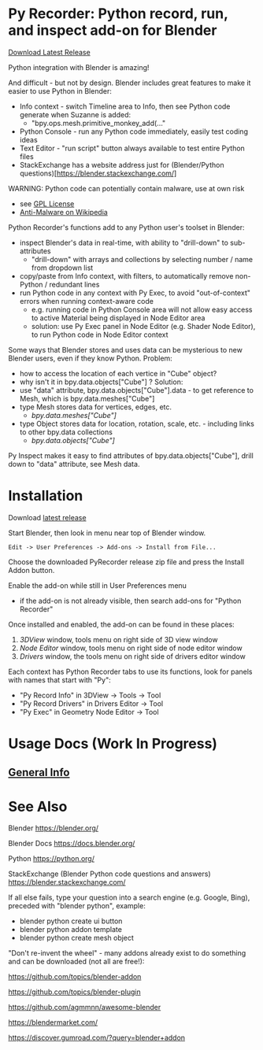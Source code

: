# Py Recorder: Python record, run, and inspect add-on for Blender

[Download Latest Release](https://github.com/DreamSpoon/py_recorder/releases/latest)

Python integration with Blender is amazing!

And difficult - but not by design. Blender includes great features to make it easier to use Python in Blender:
  - Info context - switch Timeline area to Info, then see Python code generate when Suzanne is added:
    - "bpy.ops.mesh.primitive_monkey_add(..."
  - Python Console - run any Python code immediately, easily test coding ideas
  - Text Editor - "run script" button always available to test entire Python files
  - StackExchange has a website address just for (Blender/Python questions)[https://blender.stackexchange.com/]

WARNING: Python code can potentially contain malware, use at own risk
 - see [GPL License](https://github.com/DreamSpoon/py_recorder/LICENSE)
 - [Anti-Malware on Wikipedia](https://en.wikipedia.org/wiki/Malware#Antivirus_/_Anti-malware_software)

Python Recorder's functions add to any Python user's toolset in Blender:
  - inspect Blender's data in real-time, with ability to "drill-down" to sub-attributes
    - "drill-down" with arrays and collections by selecting number / name from dropdown list
  - copy/paste from Info context, with filters, to automatically remove non-Python / redundant lines
  - run Python code in any context with Py Exec, to avoid "out-of-context" errors when running context-aware code
    - e.g. running code in Python Console area will not allow easy access to active Material being displayed in Node Editor area
	- solution: use Py Exec panel in Node Editor (e.g. Shader Node Editor), to run Python code in Node Editor context

Some ways that Blender stores and uses data can be mysterious to new Blender users, even if they know Python.
Problem:
  - how to access the location of each vertice in "Cube" object?
  - why isn't it in bpy.data.objects["Cube"] ?
Solution:
  - use "data" attribute, bpy.data.objects["Cube"].data - to get reference to Mesh, which is bpy.data.meshes["Cube"]
  - type Mesh stores data for vertices, edges, etc.
    - *bpy.data.meshes["Cube"]*
  - type Object stores data for location, rotation, scale, etc. - including links to other bpy.data collections
    - *bpy.data.objects["Cube"]*

Py Inspect makes it easy to find attributes of bpy.data.objects["Cube"], drill down to "data" attribute, see Mesh data.

# Installation
Download [latest release](https://github.com/DreamSpoon/py_recorder/releases/latest)

Start Blender, then look in menu near top of Blender window.

`Edit -> User Preferences -> Add-ons -> Install from File...`

Choose the downloaded PyRecorder release zip file and press the Install Addon button.

Enable the add-on while still in User Preferences menu
  - if the add-on is not already visible, then search add-ons for "Python Recorder"

Once installed and enabled, the add-on can be found in these places:
  1) *3DView* window, tools menu on right side of 3D view window
  2) *Node Editor* window, tools menu on right side of node editor window
  3) *Drivers* window, the tools menu on right side of drivers editor window

Each context has Python Recorder tabs to use its functions, look for panels with names that start with "Py":
  - "Py Record Info" in 3DView -> Tools -> Tool
  - "Py Record Drivers" in Drivers Editor -> Tool
  - "Py Exec" in Geometry Node Editor -> Tool

# Usage Docs (Work In Progress)

## [General Info](docs/GENERAL_INFO.md)

# See Also
Blender
https://blender.org/

Blender Docs
https://docs.blender.org/

Python
https://python.org/

StackExchange (Blender Python code questions and answers)
https://blender.stackexchange.com/

If all else fails, type your question into a search engine (e.g. Google, Bing), preceded with "blender python", example:
  - blender python create ui button
  - blender python addon template
  - blender python create mesh object

"Don't re-invent the wheel" - many addons already exist to do something and can be downloaded (not all are free!):

https://github.com/topics/blender-addon

https://github.com/topics/blender-plugin

https://github.com/agmmnn/awesome-blender

https://blendermarket.com/

https://discover.gumroad.com/?query=blender+addon
